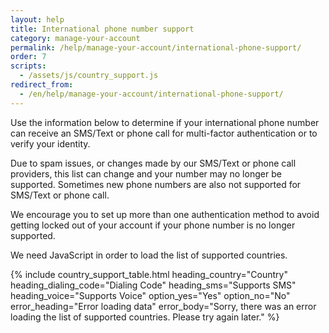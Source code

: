 ```yaml
---
layout: help
title: International phone number support
category: manage-your-account
permalink: /help/manage-your-account/international-phone-support/
order: 7 
scripts:
  - /assets/js/country_support.js
redirect_from:
  - /en/help/manage-your-account/international-phone-support/
---
```

Use the information below to determine if your international phone number can receive an SMS/Text or phone call for multi-factor authentication or to verify your identity.

Due to spam issues, or changes made by our SMS/Text or phone call providers, this list can change and your number may no longer be supported. Sometimes new phone numbers are also not supported for SMS/Text or phone call.

We encourage you to set up more than one authentication method to avoid getting locked out of your account if your phone number is no longer supported. 

<noscript>
  We need JavaScript in order to load the list of supported countries.
</noscript>

{% include country_support_table.html
           heading_country="Country"
           heading_dialing_code="Dialing Code"
           heading_sms="Supports SMS"
           heading_voice="Supports Voice"
           option_yes="Yes"
           option_no="No"
           error_heading="Error loading data"
           error_body="Sorry, there was an error loading the list of supported countries. Please try again later." %}
